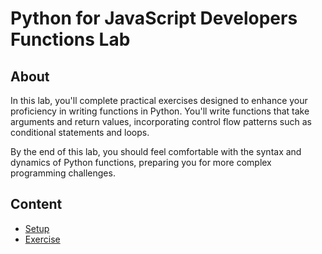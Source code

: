 <h1>
  <span class="prefix">Python for JavaScript Developers</span>
  <span class="headline">Functions Lab</span>
</h1>

## About

In this lab, you'll complete practical exercises designed to enhance your proficiency in writing functions in Python. You'll write functions that take arguments and return values, incorporating control flow patterns such as conditional statements and loops.

By the end of this lab, you should feel comfortable with the syntax and dynamics of Python functions, preparing you for more complex programming challenges.

## Content

- [Setup](./setup/README.md)
- [Exercise](./exercise/README.md)

